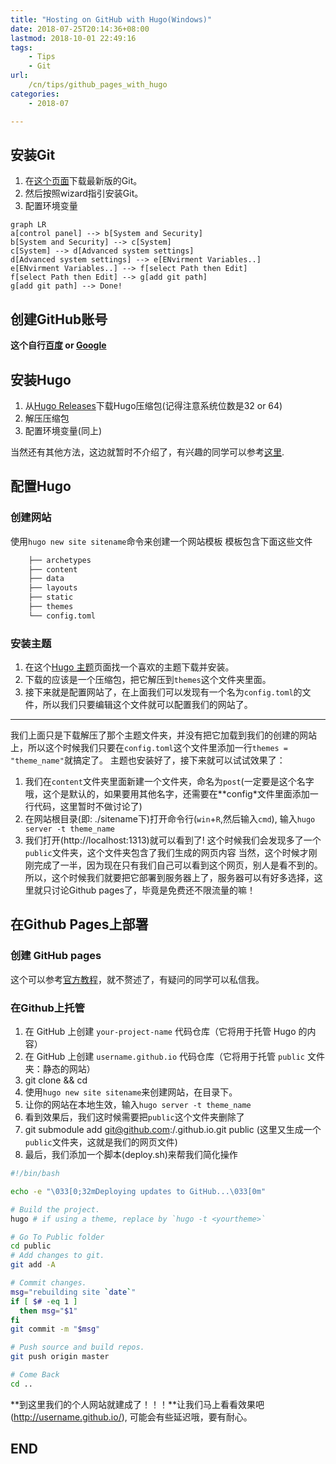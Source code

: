 ```yaml
---
title: "Hosting on GitHub with Hugo(Windows)"
date: 2018-07-25T20:14:36+08:00
lastmod: 2018-10-01 22:49:16
tags:
    - Tips
    - Git
url:
    /cn/tips/github_pages_with_hugo
categories:
    - 2018-07

---
```



## 安装Git

1. 在[这个页面](https://git-scm.com/downloads)下载最新版的Git。
2. 然后按照wizard指引安装Git。
3. 配置环境变量

```mermaid
graph LR
a[control panel] --> b[System and Security]
b[System and Security] --> c[System]
c[System] --> d[Advanced system settings]
d[Advanced system settings] --> e[ENvirment Variables..]
e[ENvirment Variables..] --> f[select Path then Edit]
f[select Path then Edit] --> g[add git path]
g[add git path] --> Done!
```

## 创建GitHub账号

**这个自行[百度](http://www.baidu.com/) or [Google](https://www.google.com/)**

## 安装Hugo

1. 从[Hugo Releases](https://github.com/gohugoio/hugo/releases)下载Hugo压缩包(记得注意系统位数是32 or 64)
2. 解压压缩包
3. 配置环境变量(同上)

当然还有其他方法，这边就暂时不介绍了，有兴趣的同学可以参考[这里](https://gohugo.io/getting-started/installing/).

## 配置Hugo

### 创建网站

使用`hugo new site sitename`命令来创建一个网站模板
模板包含下面这些文件

```bash
    ├── archetypes
    ├── content
    ├── data
    ├── layouts
    ├── static
    ├── themes
    └── config.toml
```

### 安装主题

1. 在这个[Hugo 主题](https://themes.gohugo.io/)页面找一个喜欢的主题下载并安装。
2. 下载的应该是一个压缩包，把它解压到`themes`这个文件夹里面。
3. 接下来就是配置网站了，在上面我们可以发现有一个名为`config.toml`的文件，所以我们只要编辑这个文件就可以配置我们的网站了。  

------

我们上面只是下载解压了那个主题文件夹，并没有把它加载到我们的创建的网站上，所以这个时候我们只要在`config.toml`这个文件里添加一行`themes = "theme_name"`就搞定了。
主题也安装好了，接下来就可以试试效果了：

1. 我们在`content`文件夹里面新建一个文件夹，命名为`post`(一定要是这个名字哦，这个是默认的，如果要用其他名字，还需要在**config*文件里面添加一行代码，这里暂时不做讨论了)
2. 在网站根目录(即: ./sitename下)打开命令行(`win`+`R`,然后输入`cmd`), 输入`hugo server -t theme_name`
3. 我们打开(http://localhost:1313)就可以看到了! 这个时候我们会发现多了一个`public`文件夹，这个文件夹包含了我们生成的网页内容
当然，这个时候才刚刚完成了一半，因为现在只有我们自己可以看到这个网页，别人是看不到的。所以，这个时候我们就要把它部署到服务器上了，服务器可以有好多选择，这里就只讨论Github pages了，毕竟是免费还不限流量的嘛！

## 在Github Pages上部署

### 创建 GitHub pages

这个可以参考[官方教程](https://pages.github.com/)，就不赘述了，有疑问的同学可以私信我。

### 在Github上托管

1. 在 GitHub 上创建 `your-project-name` 代码仓库（它将用于托管 Hugo 的内容）
2. 在 GitHub 上创建 `username.github.io` 代码仓库（它将用于托管 `public` 文件夹：静态的网站）
3. git clone <your-project-name-url> && cd <your-project-name>
4. 使用`hugo new site sitename`来创建网站，在<your-project-name>目录下。
5. 让你的网站在本地生效，输入`hugo server -t theme_name`
6. 看到效果后，我们这时候需要把`public`这个文件夹删除了
7. git submodule add git@github.com:<username>/<username>.github.io.git public (这里又生成一个`public`文件夹，这就是我们的网页文件)
8. 最后，我们添加一个脚本(deploy.sh)来帮我们简化操作


```bash
#!/bin/bash

echo -e "\033[0;32mDeploying updates to GitHub...\033[0m"

# Build the project.
hugo # if using a theme, replace by `hugo -t <yourtheme>`

# Go To Public folder
cd public
# Add changes to git.
git add -A

# Commit changes.
msg="rebuilding site `date`"
if [ $# -eq 1 ]
  then msg="$1"
fi
git commit -m "$msg"

# Push source and build repos.
git push origin master

# Come Back
cd ..
```


**到这里我们的个人网站就建成了！！！**让我们马上看看效果吧(http://username.github.io/), 可能会有些延迟哦，要有耐心。 

## END 
